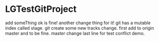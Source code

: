 # LGTestGitProject
add someThing ok is fine!
another change thing for it!
git has a mutable index called stage.
git create some new tracks change.
first add to origin master and to be fine.
master change last line for test conflict demo.
